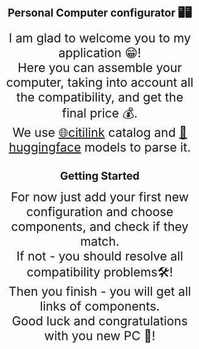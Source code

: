 <h1 style="text-align: center;">Personal Computer configurator 🖥🖥️</h1>

<div style="text-align: center; font-size:xx-large ">
I am glad to welcome you to my application 😁!  
<br>Here you can assemble your computer, taking into account all the
compatibility, and get the final price 💰.  
<br> We use <a href="https://www.citilink.ru/">🌐citilink</a> catalog
and <a href="https://huggingface.co/">🤗huggingface</a> models to parse it.
</div>

<h1 style="text-align: center;">Getting Started</h1>

<div style="text-align: center; font-size:xx-large">
For now just add your first new configuration and choose components,
and check if they match.  
<br>If not - you should resolve all compatibility problems🛠️!  
<br>Then you finish - you will get all links of components.  
<br>Good luck and congratulations with you new PC 🥳!
</div>



